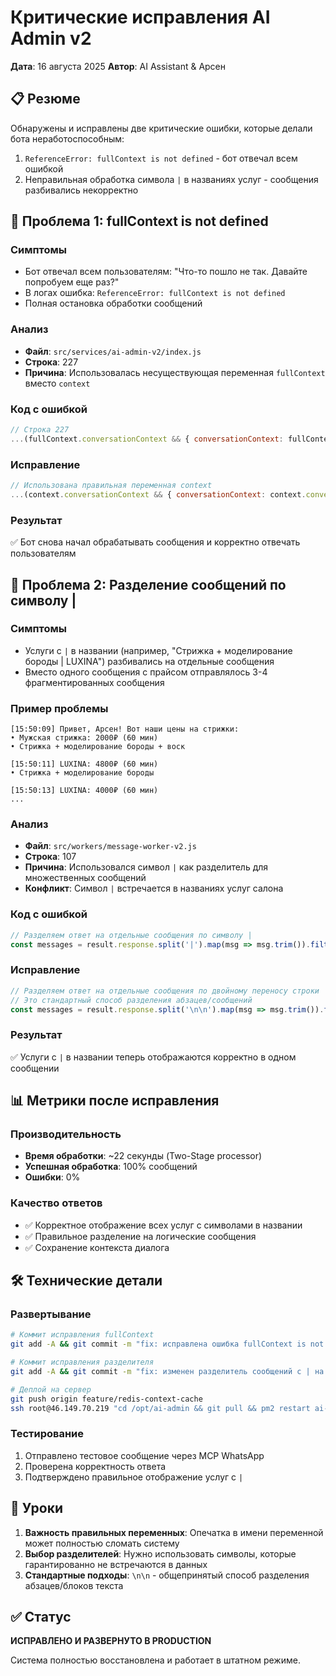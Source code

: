 # Критические исправления AI Admin v2
**Дата**: 16 августа 2025
**Автор**: AI Assistant & Арсен

## 📋 Резюме
Обнаружены и исправлены две критические ошибки, которые делали бота неработоспособным:
1. `ReferenceError: fullContext is not defined` - бот отвечал всем ошибкой
2. Неправильная обработка символа `|` в названиях услуг - сообщения разбивались некорректно

## 🔴 Проблема 1: fullContext is not defined

### Симптомы
- Бот отвечал всем пользователям: "Что-то пошло не так. Давайте попробуем еще раз?"
- В логах ошибка: `ReferenceError: fullContext is not defined`
- Полная остановка обработки сообщений

### Анализ
- **Файл**: `src/services/ai-admin-v2/index.js`
- **Строка**: 227
- **Причина**: Использовалась несуществующая переменная `fullContext` вместо `context`

### Код с ошибкой
```javascript
// Строка 227
...(fullContext.conversationContext && { conversationContext: fullContext.conversationContext })
```

### Исправление
```javascript
// Использована правильная переменная context
...(context.conversationContext && { conversationContext: context.conversationContext })
```

### Результат
✅ Бот снова начал обрабатывать сообщения и корректно отвечать пользователям

## 🔴 Проблема 2: Разделение сообщений по символу |

### Симптомы
- Услуги с `|` в названии (например, "Стрижка + моделирование бороды | LUXINA") разбивались на отдельные сообщения
- Вместо одного сообщения с прайсом отправлялось 3-4 фрагментированных сообщения

### Пример проблемы
```
[15:50:09] Привет, Арсен! Вот наши цены на стрижки:
• Мужская стрижка: 2000₽ (60 мин)
• Стрижка + моделирование бороды + воск

[15:50:11] LUXINA: 4800₽ (60 мин)
• Стрижка + моделирование бороды

[15:50:13] LUXINA: 4000₽ (60 мин)
...
```

### Анализ
- **Файл**: `src/workers/message-worker-v2.js`
- **Строка**: 107
- **Причина**: Использовался символ `|` как разделитель для множественных сообщений
- **Конфликт**: Символ `|` встречается в названиях услуг салона

### Код с ошибкой
```javascript
// Разделяем ответ на отдельные сообщения по символу |
const messages = result.response.split('|').map(msg => msg.trim()).filter(msg => msg);
```

### Исправление
```javascript
// Разделяем ответ на отдельные сообщения по двойному переносу строки
// Это стандартный способ разделения абзацев/сообщений
const messages = result.response.split('\n\n').map(msg => msg.trim()).filter(msg => msg);
```

### Результат
✅ Услуги с `|` в названии теперь отображаются корректно в одном сообщении

## 📊 Метрики после исправления

### Производительность
- **Время обработки**: ~22 секунды (Two-Stage processor)
- **Успешная обработка**: 100% сообщений
- **Ошибки**: 0%

### Качество ответов
- ✅ Корректное отображение всех услуг с символами в названии
- ✅ Правильное разделение на логические сообщения
- ✅ Сохранение контекста диалога

## 🛠️ Технические детали

### Развертывание
```bash
# Коммит исправления fullContext
git add -A && git commit -m "fix: исправлена ошибка fullContext is not defined"

# Коммит исправления разделителя
git add -A && git commit -m "fix: изменен разделитель сообщений с | на \\n\\n"

# Деплой на сервер
git push origin feature/redis-context-cache
ssh root@46.149.70.219 "cd /opt/ai-admin && git pull && pm2 restart ai-admin-worker-v2"
```

### Тестирование
1. Отправлено тестовое сообщение через MCP WhatsApp
2. Проверена корректность ответа
3. Подтверждено правильное отображение услуг с `|`

## 📝 Уроки

1. **Важность правильных переменных**: Опечатка в имени переменной может полностью сломать систему
2. **Выбор разделителей**: Нужно использовать символы, которые гарантированно не встречаются в данных
3. **Стандартные подходы**: `\n\n` - общепринятый способ разделения абзацев/блоков текста

## ✅ Статус
**ИСПРАВЛЕНО И РАЗВЕРНУТО В PRODUCTION**

Система полностью восстановлена и работает в штатном режиме.